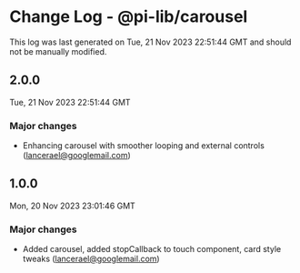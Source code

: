 # Change Log - @pi-lib/carousel

This log was last generated on Tue, 21 Nov 2023 22:51:44 GMT and should not be manually modified.

<!-- Start content -->

## 2.0.0

Tue, 21 Nov 2023 22:51:44 GMT

### Major changes

- Enhancing carousel with smoother looping and external controls (lancerael@googlemail.com)

## 1.0.0

Mon, 20 Nov 2023 23:01:46 GMT

### Major changes

- Added carousel, added stopCallback to touch component, card style tweaks (lancerael@googlemail.com)
